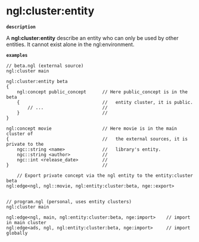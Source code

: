 # ngl:cluster:entity

__`description`__

A **ngl:cluster:entity** describe an entity who can only be used by other entities. It cannot exist alone in the ngl:environment.

__`examples`__

```ngl
// beta.ngl (external source)
ngl:cluster main

ngl:cluster:entity beta
{
    ngl:concept public_concept      // Here public_concept is in the beta
    {                               //   entity cluster, it is public.
        // ...                      //
    }                               //
}

ngl:concept movie                   // Here movie is in the main cluster of
{                                   //   the external sources, it is private to the
    ngc::string <name>              //   library's entity.
    ngc::string <author>            //
    ngc::int <release_date>         //
}                                   //

    // Export private concept via the ngl entity to the entity:cluster beta
ngl:edge<ngl, ngl::movie, ngl:entity:cluster:beta, nge::export>


// program.ngl (personal, uses entity clusters)
ngl:cluster main

ngl:edge<ngl, main, ngl:entity:cluster:beta, nge:import>    // import in main cluster
ngl:edge<ads, ngl, ngl:entity:cluster:beta, nge:import>     // import globally

```